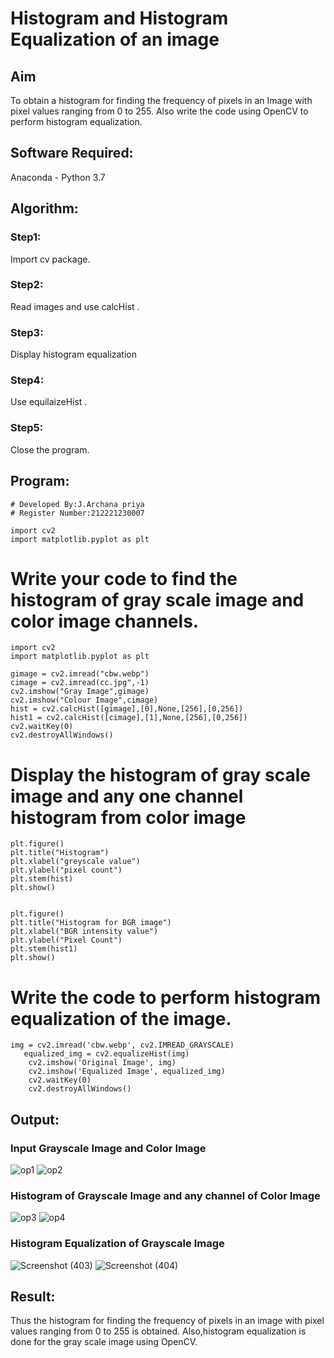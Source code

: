 # Histogram and Histogram Equalization of an image
## Aim
To obtain a histogram for finding the frequency of pixels in an Image with pixel values ranging from 0 to 255. Also write the code using OpenCV to perform histogram equalization.

## Software Required:
Anaconda - Python 3.7

## Algorithm:
### Step1:
Import cv package.
### Step2:
Read images and use calcHist .
### Step3:
Display histogram equalization 
### Step4:
Use equilaizeHist .
### Step5:
Close the program.
## Program:
```
# Developed By:J.Archana priya
# Register Number:212221230007
```
```
import cv2
import matplotlib.pyplot as plt
```
# Write your code to find the histogram of gray scale image and color image channels.
```
import cv2
import matplotlib.pyplot as plt

gimage = cv2.imread("cbw.webp")
cimage = cv2.imread(cc.jpg",-1)
cv2.imshow("Gray Image",gimage)
cv2.imshow("Colour Image",cimage)
hist = cv2.calcHist([gimage],[0],None,[256],[0,256])
hist1 = cv2.calcHist([cimage],[1],None,[256],[0,256])
cv2.waitKey(0)
cv2.destroyAllWindows()

```

# Display the histogram of gray scale image and any one channel histogram from color image
```
plt.figure()
plt.title("Histogram")
plt.xlabel("greyscale value")
plt.ylabel("pixel count")
plt.stem(hist)
plt.show()


plt.figure()
plt.title("Histogram for BGR image")
plt.xlabel("BGR intensity value")
plt.ylabel("Pixel Count")
plt.stem(hist1)
plt.show()
```
# Write the code to perform histogram equalization of the image. 
```
img = cv2.imread('cbw.webp', cv2.IMREAD_GRAYSCALE)
   equalized_img = cv2.equalizeHist(img)
    cv2.imshow('Original Image', img)
    cv2.imshow('Equalized Image', equalized_img)
    cv2.waitKey(0)
    cv2.destroyAllWindows()

```
## Output:
### Input Grayscale Image and Color Image
![op1](https://user-images.githubusercontent.com/93427594/231226890-ed6c2a38-702c-4cc7-8048-0d75d1aa4a19.png)
![op2](https://user-images.githubusercontent.com/93427594/231226934-26e07a9f-b375-41e4-8ec3-15ef5fe40859.png)

### Histogram of Grayscale Image and any channel of Color Image
![op3](https://user-images.githubusercontent.com/93427594/231227066-a73164d9-3a31-4571-85d4-c9170188f4d1.png)
![op4](https://user-images.githubusercontent.com/93427594/231228653-8aead152-e2b9-4c25-853c-74802b3837e4.png)

### Histogram Equalization of Grayscale Image
![Screenshot (403)](https://user-images.githubusercontent.com/93427594/231227498-587850d3-3471-4004-914c-b581bcbcc698.png)
![Screenshot (404)](https://user-images.githubusercontent.com/93427594/231227532-ae1ee96f-94a9-4cfb-887b-54ef019e414a.png)


## Result: 
Thus the histogram for finding the frequency of pixels in an image with pixel values ranging from 0 to 255 is obtained. Also,histogram equalization is done for the gray scale image using OpenCV.
